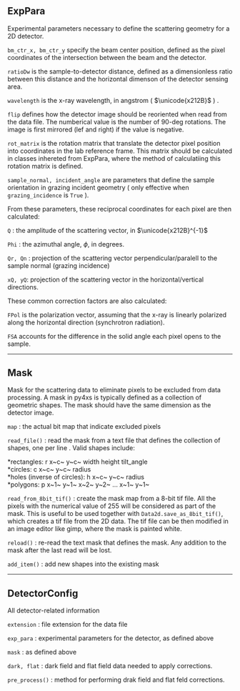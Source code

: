 #

## ExpPara

  Experimental parameters necessary to define the scattering geometry for 
  a 2D detector. 

  ``bm_ctr_x, bm_ctr_y``  specify the beam center position, defined as the pixel coordinates 
  of the intersection between the beam and the detector.

  ``ratioDw`` is the sample-to-detector distance, defined as a dimensionless ratio between 
  this distance and the horizontal dimenson of the detector sensing area.

  ``wavelength`` is the x-ray wavelength, in angstrom ( $\unicode{x212B}$ ) .

  ``flip`` defines how the detector image should be reoriented when read from the data file.
  The numberical value is the number of 90-deg rotations. The image is first mirrored 
  (lef and right) if the value is negative. 

  ``rot_matrix`` is the rotation matrix that translate the detector pixel position into 
  coordinates in the lab reference frame. This matrix should be calculated in classes 
  inhereted from ExpPara, where the method of calculatiing this rotation matrix is defined.

  ``sample_normal, incident_angle`` are parameters that define the sample orientation in grazing 
  incident geometry ( only effective when ``grazing_incidence`` is `True` ). 

  From these parameters, these reciprocal coordinates for each pixel are then calculated:

  ``Q`` : the amplitude of the scattering vector, in $\unicode{x212B}^{-1}$

  ``Phi`` : the azimuthal angle, $\phi$, in degrees.

  ``Qr, Qn`` : projection of the scattering vector perpendicular/paralell to the sample
  normal (grazing incidence)

  ``xQ, yQ``: projection of the scattering vector in the horizontal/vertical directions.

  These common correction factors are also calculated:

  ``FPol`` is the polarization vector, assuming that the x-ray is linearly polarized along
  the horizontal direction (synchrotron radiation).

  ``FSA``  accounts for the difference in the solid angle each pixel opens to the sample.

---------------

## Mask
  Mask for the scattering data to eliminate pixels to be excluded from data 
  processing. A mask in py4xs is typically defined as a collection of geometric
  shapes. The mask should have the same dimension as the detector image.

  ``map`` : the actual bit map that indicate excluded pixels

  ``read_file()`` : read the mask from a text file that defines the collection
  of shapes, one per line . Valid shapes include:
  
  *rectangles: r x~c~ y~c~ width height tilt_angle  
  *circles:  c x~c~ y~c~ radius                   
  *holes (inverse of circles):   h x~c~ y~c~ radius                   
  *polygons: p x~1~ y~1~ x~2~ y~2~ ... x~1~ y~1~   

  ``read_from_8bit_tif()`` : create the mask map from a 8-bit tif file. All the pixels 
  with the numerical value of 255 will be considered as part of the mask. This is useful 
  to be used together with ``Data2d.save_as_8bit_tif()``, which creates a tif file from 
  the 2D data. The tif file can be then modified in an image editor like gimp, where 
  the mask is painted white.  

  ``reload()`` : re-read the text mask that defines the mask. Any addition to the 
  mask after the last read will be lost.

  ``add_item()`` : add new shapes into the existing mask

---------------

## DetectorConfig
  All detector-related information

  ``extension`` : file extension for the data file

  ``exp_para`` : experimental parameters for the detector, as defined above

  ``mask`` : as defined above

  ``dark, flat`` : dark field and flat field data needed to apply corrections.

  ``pre_process()`` : method for performing drak field and flat feld corrections.  

